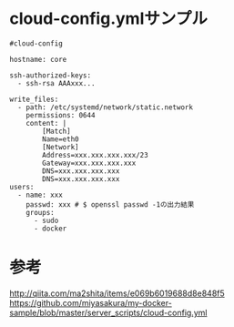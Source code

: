 
# cloud-config.ymlサンプル
```
#cloud-config

hostname: core

ssh-authorized-keys:
  - ssh-rsa AAAxxx...

write_files:
  - path: /etc/systemd/network/static.network
    permissions: 0644
    content: |
        [Match]
        Name=eth0
        [Network]
        Address=xxx.xxx.xxx.xxx/23
        Gateway=xxx.xxx.xxx.xxx
        DNS=xxx.xxx.xxx.xxx
        DNS=xxx.xxx.xxx.xxx
users:
  - name: xxx
    passwd: xxx # $ openssl passwd -1の出力結果
    groups:
      - sudo
      - docker
```

# 参考
http://qiita.com/ma2shita/items/e069b6019688d8e848f5  
https://github.com/miyasakura/my-docker-sample/blob/master/server_scripts/cloud-config.yml  




